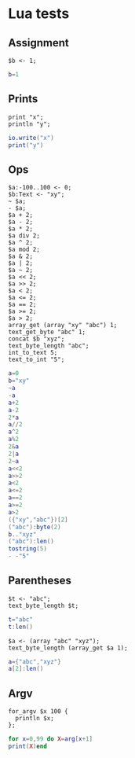 # Lua tests

## Assignment

```polygolf
$b <- 1;
```

```lua
b=1
```

## Prints

```polygolf
print "x";
println "y";
```

```lua nogolf
io.write("x")
print("y")
```

## Ops

```polygolf
$a:-100..100 <- 0;
$b:Text <- "xy";
~ $a;
- $a;
$a + 2;
$a - 2;
$a * 2;
$a div 2;
$a ^ 2;
$a mod 2;
$a & 2;
$a | 2;
$a ~ 2;
$a << 2;
$a >> 2;
$a < 2;
$a <= 2;
$a == 2;
$a >= 2;
$a > 2;
array_get (array "xy" "abc") 1;
text_get_byte "abc" 1;
concat $b "xyz";
text_byte_length "abc";
int_to_text 5;
text_to_int "5";
```

```lua nogolf
a=0
b="xy"
~a
-a
a+2
a-2
2*a
a//2
a^2
a%2
2&a
2|a
2~a
a<<2
a>>2
a<2
a<=2
a==2
a>=2
a>2
({"xy","abc"})[2]
("abc"):byte(2)
b.."xyz"
("abc"):len()
tostring(5)
- -"5"
```

## Parentheses

```polygolf
$t <- "abc";
text_byte_length $t;
```

```lua nogolf
t="abc"
t:len()
```

```polygolf
$a <- (array "abc" "xyz");
text_byte_length (array_get $a 1);
```

```lua nogolf
a={"abc","xyz"}
a[2]:len()
```

## Argv

```polygolf
for_argv $x 100 {
  println $x;
};
```

```lua nogolf
for x=0,99 do X=arg[x+1]
print(X)end
```
